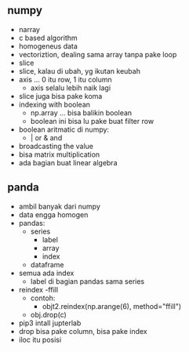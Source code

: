 ## numpy
- narray
- c based algorithm
- homogeneus data
- vectoriztion, dealing sama array tanpa pake loop
- slice
- slice, kalau di ubah, yg ikutan keubah
- axis ... 0 itu row, 1 itu column
    - axis selalu lebih naik lagi
- slice juga bisa pake koma
- indexing with boolean
    - np.array ... bisa balikin boolean
    - boolean ini bisa lu pake buat filter row
- boolean aritmatic di numpy:
    - | or & and
- broadcasting the value
- bisa matrix multiplication
- ada bagian buat linear algebra

## panda
- ambil banyak dari numpy
- data engga homogen
- pandas:
    - series
        - label
        - array
        - index
    - dataframe
- semua ada index
    - label di bagian pandas sama series
- reindex
    -ffill
    - contoh:
        - objt2.reindex(np.arange(6), method="ffill")
    - obj.drop(c)
- pip3 intall jupterlab
- drop bisa pake column, bisa pake index
- iloc itu posisi
